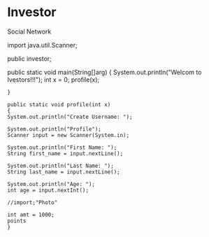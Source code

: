 # Investor
Social Network

import java.util.Scanner;

public investor;

  public static void main(String[]arg)
    {
    System.out.println("Welcom to Ivestors!!!");
    int x = 0;
    profile(x);
    
    }
    
    public static void profile(int x)
    {
    System.out.println("Create Username: ");
    
    System.out.println("Profile");
    Scanner input = new Scanner(System.in);
    
    System.out.println("First Name: ");
    String first_name = input.nextLine();
    
    System.out.println("Last Name: ");
    String last_name = input.nextLine();
    
    System.out.println("Age: ");
    int age = input.nextInt();
    
    //import;"Photo"
    
    int amt = 1000;
    points
    }
    
    
